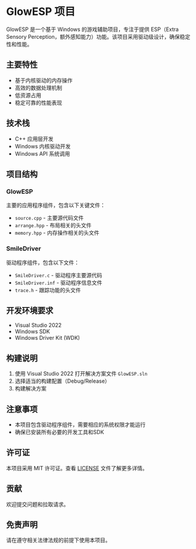 # GlowESP 项目

GlowESP 是一个基于 Windows 的游戏辅助项目，专注于提供 ESP（Extra Sensory Perception，额外感知能力）功能。该项目采用驱动级设计，确保稳定性和性能。

## 主要特性
- 基于内核驱动的内存操作
- 高效的数据处理机制
- 低资源占用
- 稳定可靠的性能表现

## 技术栈
- C++ 应用层开发
- Windows 内核驱动开发
- Windows API 系统调用

## 项目结构

### GlowESP
主要的应用程序组件，包含以下关键文件：
- `source.cpp` - 主要源代码文件
- `arrange.hpp` - 布局相关的头文件
- `memory.hpp` - 内存操作相关的头文件

### SmileDriver
驱动程序组件，包含以下文件：
- `SmileDriver.c` - 驱动程序主要源代码
- `SmileDriver.inf` - 驱动程序信息文件
- `trace.h` - 跟踪功能的头文件

## 开发环境要求
- Visual Studio 2022
- Windows SDK
- Windows Driver Kit (WDK)

## 构建说明
1. 使用 Visual Studio 2022 打开解决方案文件 `GlowESP.sln`
2. 选择适当的构建配置（Debug/Release）
3. 构建解决方案

## 注意事项
- 本项目包含驱动程序组件，需要相应的系统权限才能运行
- 确保已安装所有必要的开发工具和SDK

## 许可证
本项目采用 MIT 许可证。查看 [LICENSE](LICENSE) 文件了解更多详情。

## 贡献
欢迎提交问题和拉取请求。

## 免责声明
请在遵守相关法律法规的前提下使用本项目。
